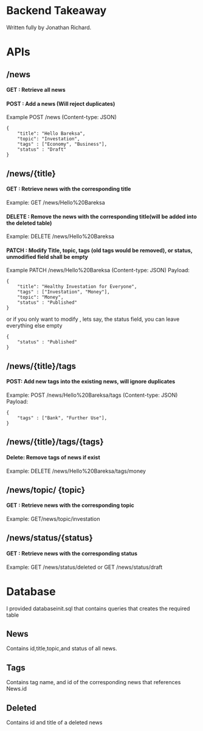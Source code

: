 # Backend Takeaway 
Written fully by Jonathan Richard.

# APIs
## /news
#### GET : Retrieve all news 
#### POST : Add a news (Will reject duplicates)
Example POST /news (Content-type: JSON)
```
{
    "title": "Hello Bareksa",
    "topic": "Investation",
    "tags" : ["Economy", "Business"],
    "status" : "Draft"
}
```
## /news/{title}
#### GET : Retrieve news with the corresponding title 
Example: GET /news/Hello%20Bareksa
#### DELETE : Remove the news with the corresponding title(will be added into the deleted table)
Example: DELETE /news/Hello%20Bareksa
#### PATCH : Modify Title, topic, tags (old tags would be removed), or status, unmodified field shall be empty
Example  PATCH /news/Hello%20Bareksa (Content-type: JSON)
Payload:
```
{
    "title": "Healthy Investation for Everyone",
    "tags" : ["Investation", "Money"],
    "topic": "Money",
    "status" : "Published"
}
``` 
or if you only want to modify , lets say, the status field, you can leave everything else empty
```
{
    "status" : "Published"
}
```

## /news/{title}/tags
#### POST: Add new tags into the existing news, will ignore duplicates
Example:  POST /news/Hello%20Bareksa/tags (Content-type: JSON)
Payload:
```
{
    "tags" : ["Bank", "Further Use"],
}
```
## /news/{title}/tags/{tags}
#### Delete: Remove tags of news if exist
Example: DELETE /news/Hello%20Bareksa/tags/money

## /news/topic/ {topic}
#### GET : Retrieve news with the corresponding topic
Example: GET/news/topic/investation

## /news/status/{status}
#### GET : Retrieve news with the corresponding status
Example: GET /news/status/deleted 
or
GET /news/status/draft


# Database
I provided databaseinit.sql that contains queries that creates the required table 
## News
Contains id,title,topic,and status of all news. 
## Tags
Contains tag name, and id of the corresponding news that references News.id 
## Deleted
Contains id and title of a deleted news

